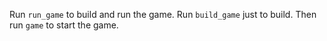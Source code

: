 Run ```run_game``` to build and run the game. Run ```build_game``` just to build. Then run ```game``` to start the game.
